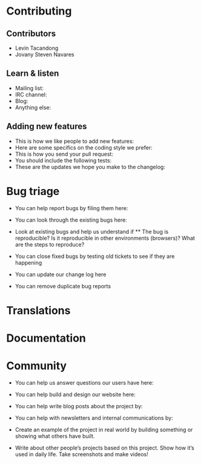 # Contributing

## Contributors

 * Levin Tacandong
 * Jovany Steven Navares

##  Learn & listen

* Mailing list:
* IRC channel:  
* Blog:
* Anything else:  

## Adding new features

* This is how we like people to add new features:
* Here are some specifics on the coding style we prefer:
* This is how you send your pull request:
* You should include the following tests:
* These are the updates we hope you make to the changelog:

# Bug triage
* You can help report bugs by filing them here:
* You can look through the existing bugs here:

* Look at existing bugs and help us understand if
** The bug is reproducible? Is it reproducible in other environments (browsers)? What are the steps to reproduce?

* You can close fixed bugs by testing old tickets to see if they are
happening
* You can update our change log here
* You can remove duplicate bug reports

# Translations

# Documentation

# Community
* You can help us answer questions our users have here:
* You can help build and design our website here:
* You can help write blog posts about the project by:
* You can help with newsletters and internal communications by:

* Create an example of the project in real world by building something or
showing what others have built.
* Write about other people’s projects based on this project. Show how
it’s used in daily life. Take screenshots and make videos!
